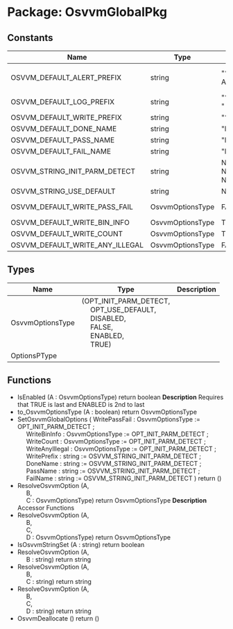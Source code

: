 # Package: OsvvmGlobalPkg

## Constants

| Name                            | Type             | Value            | Description                |
| ------------------------------- | ---------------- | ---------------- | -------------------------- |
| OSVVM_DEFAULT_ALERT_PREFIX      | string           |  "%% Alert"      | Defaults for String values |
| OSVVM_DEFAULT_LOG_PREFIX        | string           |  "%% Log  "      |                            |
| OSVVM_DEFAULT_WRITE_PREFIX      | string           |  "%% "           |                            |
| OSVVM_DEFAULT_DONE_NAME         | string           |  "DONE"          |                            |
| OSVVM_DEFAULT_PASS_NAME         | string           |  "PASSED"        |                            |
| OSVVM_DEFAULT_FAIL_NAME         | string           |  "FAILED"        |                            |
| OSVVM_STRING_INIT_PARM_DETECT   | string           |  NUL & NUL & NUL |                            |
| OSVVM_STRING_USE_DEFAULT        | string           |  NUL & ""        |                            |
| OSVVM_DEFAULT_WRITE_PASS_FAIL   | OsvvmOptionsType |  FALSE           | Coverage Settings          |
| OSVVM_DEFAULT_WRITE_BIN_INFO    | OsvvmOptionsType |  TRUE            |                            |
| OSVVM_DEFAULT_WRITE_COUNT       | OsvvmOptionsType |  TRUE            |                            |
| OSVVM_DEFAULT_WRITE_ANY_ILLEGAL | OsvvmOptionsType |  FALSE           |                            |
## Types

| Name             | Type                                                                                                                                                                                                                                                         | Description |
| ---------------- | ------------------------------------------------------------------------------------------------------------------------------------------------------------------------------------------------------------------------------------------------------------ | ----------- |
| OsvvmOptionsType | (OPT_INIT_PARM_DETECT,<br><span style="padding-left:20px"> OPT_USE_DEFAULT,<br><span style="padding-left:20px"> DISABLED,<br><span style="padding-left:20px"> FALSE,<br><span style="padding-left:20px"> ENABLED,<br><span style="padding-left:20px"> TRUE)  |             |
| OptionsPType     |                                                                                                                                                                                                                                                              |             |
## Functions
- IsEnabled <font id="function_arguments">(A : OsvvmOptionsType) </font> <font id="function_return">return boolean </font>
**Description**
Requires that TRUE is last and ENABLED is 2nd to last
- to_OsvvmOptionsType <font id="function_arguments">(A : boolean) </font> <font id="function_return">return OsvvmOptionsType </font>
- SetOsvvmGlobalOptions <font id="function_arguments">( WritePassFail   : OsvvmOptionsType := OPT_INIT_PARM_DETECT ;<br><span style="padding-left:20px"> WriteBinInfo    : OsvvmOptionsType := OPT_INIT_PARM_DETECT ;<br><span style="padding-left:20px"> WriteCount      : OsvvmOptionsType := OPT_INIT_PARM_DETECT ;<br><span style="padding-left:20px"> WriteAnyIllegal : OsvvmOptionsType := OPT_INIT_PARM_DETECT ;<br><span style="padding-left:20px"> WritePrefix     : string := OSVVM_STRING_INIT_PARM_DETECT ;<br><span style="padding-left:20px"> DoneName        : string := OSVVM_STRING_INIT_PARM_DETECT ;<br><span style="padding-left:20px"> PassName        : string := OSVVM_STRING_INIT_PARM_DETECT ;<br><span style="padding-left:20px"> FailName        : string := OSVVM_STRING_INIT_PARM_DETECT ) </font> <font id="function_return">return ()</font>
- ResolveOsvvmOption <font id="function_arguments">(A,<br><span style="padding-left:20px"> B,<br><span style="padding-left:20px"> C : OsvvmOptionsType) </font> <font id="function_return">return OsvvmOptionsType </font>
**Description**
Accessor Functions
- ResolveOsvvmOption <font id="function_arguments">(A,<br><span style="padding-left:20px"> B,<br><span style="padding-left:20px"> C,<br><span style="padding-left:20px"> D : OsvvmOptionsType) </font> <font id="function_return">return OsvvmOptionsType </font>
- IsOsvvmStringSet <font id="function_arguments">(A : string) </font> <font id="function_return">return boolean </font>
- ResolveOsvvmOption <font id="function_arguments">(A,<br><span style="padding-left:20px"> B : string) </font> <font id="function_return">return string </font>
- ResolveOsvvmOption <font id="function_arguments">(A,<br><span style="padding-left:20px"> B,<br><span style="padding-left:20px"> C : string) </font> <font id="function_return">return string </font>
- ResolveOsvvmOption <font id="function_arguments">(A,<br><span style="padding-left:20px"> B,<br><span style="padding-left:20px"> C,<br><span style="padding-left:20px"> D : string) </font> <font id="function_return">return string </font>
- OsvvmDeallocate <font id="function_arguments">()</font> <font id="function_return">return ()</font>
